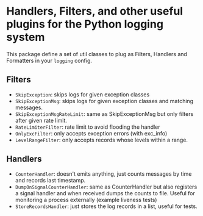# Handlers, Filters, and other useful plugins for the Python logging system

This package define a set of util classes to plug as Filters, Handlers and Formatters in your `logging` config.

## Filters 

- `SkipException`: skips logs for given exception classes 
- `SkipExceptionMsg`: skips logs for given exception classes and matching messages.
- `SkipExceptionMsgRateLimit`: same as SkipExceptionMsg but only filters after given rate limit.
- `RateLimiterFilter`: rate limit to avoid flooding the handler 
- `OnlyExcFilter`: only accepts exception errors (with exc_info)
- `LevelRangeFilter`: only accepts records whose levels within a range.


## Handlers

- `CounterHandler`: doesn't emits anything, just counts messages by time and records last timestamp.
- `DumpOnSignalCounterHandler`: same as CounterHandler but also registers a signal handler and when received dumps the counts to file. Useful for monitoring a process externally (example liveness tests)
- `StoreRecordsHandler`: just stores the log records in a list, useful for tests.
